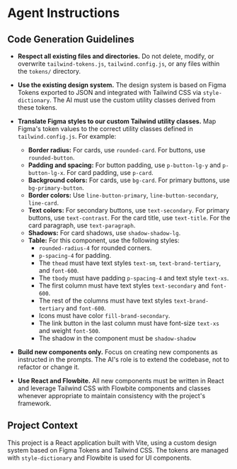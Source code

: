 # Agent Instructions

## Code Generation Guidelines

* **Respect all existing files and directories.** Do not delete, modify, or overwrite `tailwind-tokens.js`, `tailwind.config.js`, or any files within the `tokens/` directory.
* **Use the existing design system.** The design system is based on Figma Tokens exported to JSON and integrated with Tailwind CSS via `style-dictionary`. The AI must use the custom utility classes derived from these tokens.
* **Translate Figma styles to our custom Tailwind utility classes.** Map Figma's token values to the correct utility classes defined in `tailwind.config.js`. For example:
    * **Border radius:** For cards, use `rounded-card`. For buttons, use `rounded-button`.
    * **Padding and spacing:** For button padding, use `p-button-lg-y` and `p-button-lg-x`. For card padding, use `p-card`.
    * **Background colors:** For cards, use `bg-card`. For primary buttons, use `bg-primary-button`.
    * **Border colors:** Use `line-button-primary`, `line-button-secondary`, `line-card`.
    * **Text colors:** For secondary buttons, use `text-secondary`. For primary buttons, use `text-contrast`. For the card title, use `text-title`. For the card paragraph, use `text-paragraph`.
    * **Shadows:** For card shadows, use `shadow-shadow-lg`.
    * **Table:** For this component, use the following styles:
        - `rounded-radius-4` for rounded corners.
        - `p-spacing-4` for padding.
        - The `thead` must have text styles `text-sm`, `text-brand-tertiary`, and `font-600`.
        - The `tbody` must have padding `p-spacing-4` and text style `text-xs`.
        - The first column must have text styles `text-secondary` and `font-600`.
        - The rest of the columns must have text styles `text-brand-tertiary` and `font-600`.
        - Icons must have color `fill-brand-secondary`.
        - The link button in the last column must have font-size `text-xs` and weight `font-500`.
        - The shadow in the component must be `shadow-shadow`

* **Build new components only.** Focus on creating new components as instructed in the prompts. The AI's role is to extend the codebase, not to refactor or change it.
* **Use React and Flowbite.** All new components must be written in React and leverage Tailwind CSS with Flowbite components and classes whenever appropriate to maintain consistency with the project's framework.

## Project Context

This project is a React application built with Vite, using a custom design system based on Figma Tokens and Tailwind CSS. The tokens are managed with `style-dictionary` and Flowbite is used for UI components.